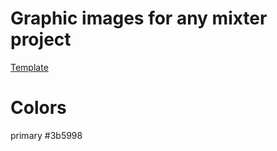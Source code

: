 # Graphic images for any mixter project

[Template]('https://dsathemes.com/html/mobicom/files/demo-4.html')


# Colors

primary #3b5998